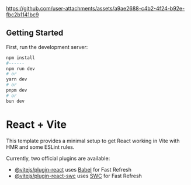 




https://github.com/user-attachments/assets/a9ae2688-c4b2-4f24-b92e-fbc2b1141bc9


## Getting Started

First, run the development server:

```bash
npm install
#------
npm run dev
# or
yarn dev
# or
pnpm dev
# or
bun dev
```




 
# React + Vite

This template provides a minimal setup to get React working in Vite with HMR and some ESLint rules.

Currently, two official plugins are available:

- [@vitejs/plugin-react](https://github.com/vitejs/vite-plugin-react/blob/main/packages/plugin-react/README.md) uses [Babel](https://babeljs.io/) for Fast Refresh
- [@vitejs/plugin-react-swc](https://github.com/vitejs/vite-plugin-react-swc) uses [SWC](https://swc.rs/) for Fast Refresh
